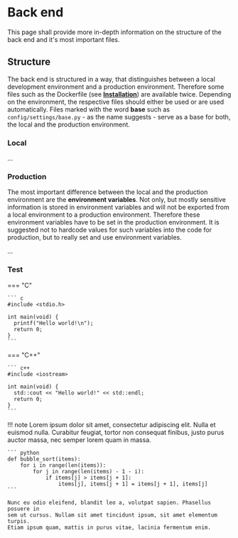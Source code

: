 # Back end

This page shall provide more in-depth information on the structure of the back end and it's most important files.

## Structure

The back end is structured in a way, that distinguishes between a local development environment and a production environment.
Therefore some files such as the Dockerfile (see [**Installation**](/dashboard-docs/02_Installation)) are available twice. Depending on the environment, the respective files should either be used or are used automatically.
Files marked with the word **base** such as ``config/settings/base.py`` - as the name suggests - serve as a base for both,
the local and the production environment. 

### Local

...

### Production

The most important difference between the local and the production environment are the **environment variables**.
Not only, but mostly sensitive information is stored in environment variables and will not be exported from a local environment
to a production environment. Therefore these environment variables have to be set in the production environment.
It is suggested not to hardcode values for such variables into the code for production, but to really set and use environment variables.

...

### Test

=== "C"

    ``` c
    #include <stdio.h>

    int main(void) {
      printf("Hello world!\n");
      return 0;
    }
    ```

=== "C++"

    ``` c++
    #include <iostream>

    int main(void) {
      std::cout << "Hello world!" << std::endl;
      return 0;
    }
    ```


!!! note
    Lorem ipsum dolor sit amet, consectetur adipiscing elit. Nulla et euismod
    nulla. Curabitur feugiat, tortor non consequat finibus, justo purus auctor
    massa, nec semper lorem quam in massa.

    ``` python
    def bubble_sort(items):
        for i in range(len(items)):
            for j in range(len(items) - 1 - i):
                if items[j] > items[j + 1]:
                    items[j], items[j + 1] = items[j + 1], items[j]
    ```

    Nunc eu odio eleifend, blandit leo a, volutpat sapien. Phasellus posuere in
    sem ut cursus. Nullam sit amet tincidunt ipsum, sit amet elementum turpis.
    Etiam ipsum quam, mattis in purus vitae, lacinia fermentum enim.